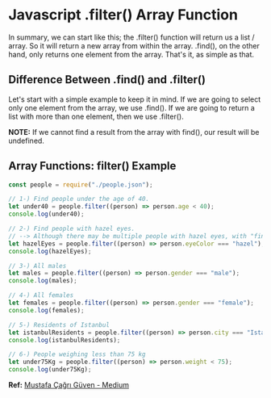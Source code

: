 # Javascript .filter() Array Function

In summary, we can start like this; the .filter() function will return us a list / array. So it will return a new array from within the array. .find(), on the other hand, only returns one element from the array. That's it, as simple as that.

## Difference Between .find() and .filter()

Let's start with a simple example to keep it in mind. If we are going to select only one element from the array, we use .find(). If we are going to return a list with more than one element, then we use .filter().

**NOTE:** If we cannot find a result from the array with find(), our result will be undefined.

## Array Functions: filter() Example

```js
const people = require("./people.json");

// 1-) Find people under the age of 40.
let under40 = people.filter((person) => person.age < 40);
console.log(under40);

// 2-) Find people with hazel eyes.
// --> Although there may be multiple people with hazel eyes, with "find" we only reached one person. The difference between filter and find will be revealed here.
let hazelEyes = people.filter((person) => person.eyeColor === "hazel");
console.log(hazelEyes);

// 3-) All males
let males = people.filter((person) => person.gender === "male");
console.log(males);

// 4-) All females
let females = people.filter((person) => person.gender === "female");
console.log(females);

// 5-) Residents of Istanbul
let istanbulResidents = people.filter((person) => person.city === "Istanbul");
console.log(istanbulResidents);

// 6-) People weighing less than 75 kg
let under75Kg = people.filter((person) => person.weight < 75);
console.log(under75Kg);
```

**Ref:** [Mustafa Çağrı Güven - Medium](https://mustafacagri.medium.com/javascript-filter-array-fonksiyonu-%C3%B6rne%C4%9Fi-kullan%C4%B1m%C4%B1-8674effbd796)
